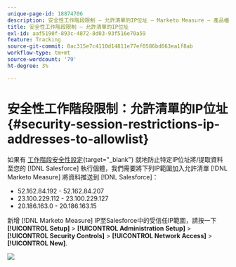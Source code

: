 ```yaml
---
unique-page-id: 18874706
description: 安全性工作階段限制 — 允許清單的IP位址 — Marketo Measure — 產品檔案
title: 安全性工作階段限制 — 允許清單的IP位址
exl-id: aaf5190f-893c-4872-8d03-93f516e70a59
feature: Tracking
source-git-commit: 8ac315e7c4110d14811e77ef0586bd663ea1f8ab
workflow-type: tm+mt
source-wordcount: '79'
ht-degree: 3%

---
```


# 安全性工作階段限制：允許清單的IP位址 {#security-session-restrictions-ip-addresses-to-allowlist}

如果有 [工作階段安全性設定](https://help.salesforce.com/articleView?id=admin_sessions.htm&amp;type=0){target="_blank"} 就地防止特定IP位址將/提取資料至您的 [!DNL Salesforce] 執行個體，我們需要將下列IP範圍加入允許清單 [!DNL Marketo Measure] 將資料推送到 [!DNL Salesforce]：

* 52.162.84.192 - 52.162.84.207
* 23.100.229.112 - 23.100.229.127
* 20.186.163.0 - 20.186.163.15

新增 [!DNL Marketo Measure] IP至Salesforce中的受信任IP範圍，請按一下 **[!UICONTROL Setup]** > **[!UICONTROL Administration Setup]** > **[!UICONTROL Security Controls]** > **[!UICONTROL Network Access]** > **[!UICONTROL New]**.

![](assets/1.png)
